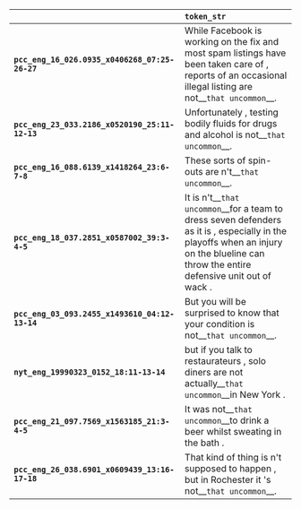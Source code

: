 |                                                | `token_str`                                                                                                                                                                              |
|:-----------------------------------------------|:-----------------------------------------------------------------------------------------------------------------------------------------------------------------------------------------|
| **`pcc_eng_16_026.0935_x0406268_07:25-26-27`** | While Facebook is working on the fix and most spam listings have been taken care of , reports of an occasional illegal listing are not__``that uncommon``__.                             |
| **`pcc_eng_23_033.2186_x0520190_25:11-12-13`** | Unfortunately , testing bodily fluids for drugs and alcohol is not__``that uncommon``__.                                                                                                 |
| **`pcc_eng_16_088.6139_x1418264_23:6-7-8`**    | These sorts of spin-outs are n't__``that uncommon``__.                                                                                                                                   |
| **`pcc_eng_18_037.2851_x0587002_39:3-4-5`**    | It is n't__``that uncommon``__for a team to dress seven defenders as it is , especially in the playoffs when an injury on the blueline can throw the entire defensive unit out of wack . |
| **`pcc_eng_03_093.2455_x1493610_04:12-13-14`** | But you will be surprised to know that your condition is not__``that uncommon``__.                                                                                                       |
| **`nyt_eng_19990323_0152_18:11-13-14`**        | but if you talk to restaurateurs , solo diners are not actually__``that uncommon``__in New York .                                                                                        |
| **`pcc_eng_21_097.7569_x1563185_21:3-4-5`**    | It was not__``that uncommon``__to drink a beer whilst sweating in the bath .                                                                                                             |
| **`pcc_eng_26_038.6901_x0609439_13:16-17-18`** | That kind of thing is n't supposed to happen , but in Rochester it 's not__``that uncommon``__.                                                                                          |